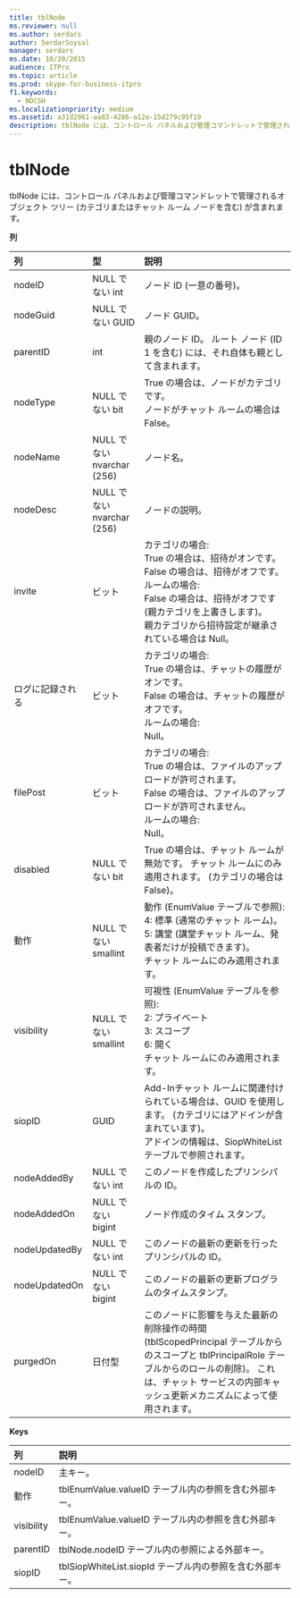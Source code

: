 ```yaml
---
title: tblNode
ms.reviewer: null
ms.author: serdars
author: SerdarSoysal
manager: serdars
ms.date: 10/20/2015
audience: ITPro
ms.topic: article
ms.prod: skype-for-business-itpro
f1.keywords:
  - NOCSH
ms.localizationpriority: medium
ms.assetid: a31d2961-aa83-4286-a12e-15d279c95f19
description: tblNode には、コントロール パネルおよび管理コマンドレットで管理されるオブジェクト ツリー (カテゴリまたはチャット ルーム ノードを含む) が含まれます。
---
```


# <a name="tblnode"></a>tblNode
 
tblNode には、コントロール パネルおよび管理コマンドレットで管理されるオブジェクト ツリー (カテゴリまたはチャット ルーム ノードを含む) が含まれます。
  
**列**

|**列**|**型**|**説明**|
|:-----|:-----|:-----|
|nodeID  <br/> |NULL でない int  <br/> |ノード ID (一意の番号)。  <br/> |
|nodeGuid  <br/> |NULL でない GUID  <br/> |ノード GUID。  <br/> |
|parentID  <br/> |int  <br/> |親のノード ID。 ルート ノード (ID 1 を含む) には、それ自体も親として含まれます。  <br/> |
|nodeType  <br/> |NULL でない bit  <br/> |True の場合は、ノードがカテゴリです。  <br/> ノードがチャット ルームの場合は False。  <br/> |
|nodeName  <br/> |NULL でない nvarchar (256)  <br/> |ノード名。  <br/> |
|nodeDesc  <br/> |NULL でない nvarchar (256)  <br/> |ノードの説明。  <br/> |
|invite  <br/> |ビット  <br/> | カテゴリの場合: <br/>  True の場合は、招待がオンです。 <br/>  False の場合は、招待がオフです。 <br/>  ルームの場合: <br/>  False の場合は、招待がオフです (親カテゴリを上書きします)。 <br/>  親カテゴリから招待設定が継承されている場合は Null。 <br/> |
|ログに記録される  <br/> |ビット  <br/> | カテゴリの場合: <br/>  True の場合は、チャットの履歴がオンです。 <br/>  False の場合は、チャットの履歴がオフです。 <br/>  ルームの場合: <br/>  Null。 <br/> |
|filePost  <br/> |ビット  <br/> | カテゴリの場合: <br/>  True の場合は、ファイルのアップロードが許可されます。 <br/>  False の場合は、ファイルのアップロードが許可されません。 <br/>  ルームの場合: <br/>  Null。 <br/> |
|disabled  <br/> |NULL でない bit  <br/> |True の場合は、チャット ルームが無効です。 チャット ルームにのみ適用されます。 (カテゴリの場合は False)。  <br/> |
|動作  <br/> |NULL でない smallint  <br/> | 動作 (EnumValue テーブルで参照): <br/>  4: 標準 (通常のチャット ルーム)。 <br/>  5: 講堂 (講堂チャット ルーム、発表者だけが投稿できます)。 <br/>  チャット ルームにのみ適用されます。 <br/> |
|visibility  <br/> |NULL でない smallint  <br/> | 可視性 (EnumValue テーブルを参照): <br/>  2: プライベート <br/>  3: スコープ <br/>  6: 開く <br/>  チャット ルームにのみ適用されます。 <br/> |
|siopID  <br/> |GUID  <br/> |Add-Inチャット ルームに関連付けられている場合は、GUID を使用します。 (カテゴリにはアドインが含まれています)。  <br/> アドインの情報は、SiopWhiteList テーブルで参照されます。  <br/> |
|nodeAddedBy  <br/> |NULL でない int  <br/> |このノードを作成したプリンシパルの ID。  <br/> |
|nodeAddedOn  <br/> |NULL でない bigint  <br/> |ノード作成のタイム スタンプ。  <br/> |
|nodeUpdatedBy  <br/> |NULL でない int  <br/> |このノードの最新の更新を行ったプリンシパルの ID。  <br/> |
|nodeUpdatedOn  <br/> |NULL でない bigint  <br/> |このノードの最新の更新プログラムのタイムスタンプ。  <br/> |
|purgedOn  <br/> |日付型  <br/> |このノードに影響を与えた最新の削除操作の時間 (tblScopedPrincipal テーブルからのスコープと tblPrincipalRole テーブルからのロールの削除)。 これは、チャット サービスの内部キャッシュ更新メカニズムによって使用されます。  <br/> |
   
**Keys**

|**列**|**説明**|
|:-----|:-----|
|nodeID  <br/> |主キー。  <br/> |
|動作  <br/> |tblEnumValue.valueID テーブル内の参照を含む外部キー。  <br/> |
|visibility  <br/> |tblEnumValue.valueID テーブル内の参照を含む外部キー。  <br/> |
|parentID  <br/> |tblNode.nodeID テーブル内の参照による外部キー。  <br/> |
|siopID  <br/> |tblSiopWhiteList.siopId テーブル内の参照を含む外部キー。  <br/> |
   

